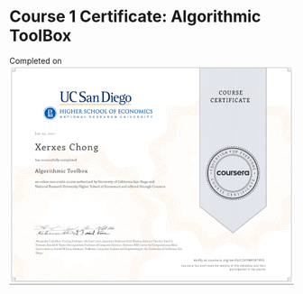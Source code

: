 
# Course 1 Certificate: Algorithmic ToolBox
Completed on
<img src = "Course1_AlgorithmicToolbox_Certificate.png" width="800">
